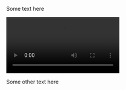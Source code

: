 Some text here

<video src="/pages/purdue/cs354/xinu-on-utm-walkthrough.mp4" controls></video>

Some other text here
